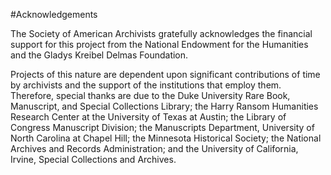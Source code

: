#Acknowledgements

The Society of American Archivists gratefully acknowledges the financial support for this project from the National Endowment for the Humanities and the Gladys Kreibel Delmas Foundation.

Projects of this nature are dependent upon significant contributions of time by archivists and the support of the institutions that employ them.  Therefore, special thanks are due to the Duke University Rare Book, Manuscript, and Special Collections Library; the Harry Ransom Humanities Research Center at the University of Texas at Austin; the Library of Congress Manuscript Division; the Manuscripts Department, University of North Carolina at Chapel Hill; the Minnesota Historical Society; the National Archives and Records Administration; and the University of California, Irvine, Special Collections and Archives.
